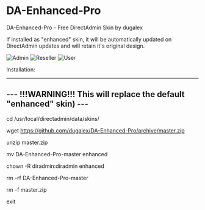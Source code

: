 # DA-Enhanced-Pro
DA-Enhanced-Pro - Free DirectAdmin Skin by dugalex

If installed as "enhanced" skin, it will be automatically updated on DirectAdmin updates and will retain it's original design.

![Admin](https://github.com/dugalex/DA-Enhanced-Pro/blob/master/images/skin-admin.jpg)
![Reseller](https://github.com/dugalex/DA-Enhanced-Pro/blob/master/images/skin-reseller.jpg)
![User](https://github.com/dugalex/DA-Enhanced-Pro/blob/master/images/skin-user.jpg)


Installation:

--------------------------------------------------------------------
--- !!!WARNING!!! This will replace the default "enhanced" skin) ---
--------------------------------------------------------------------

cd /usr/local/directadmin/data/skins/

wget https://github.com/dugalex/DA-Enhanced-Pro/archive/master.zip

unzip master.zip

mv DA-Enhanced-Pro-master enhanced

chown -R diradmin:diradmin enhanced

rm -rf DA-Enhanced-Pro-master

rm -f master.zip

exit
